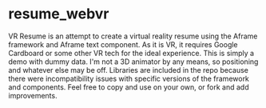 # resume_webvr
VR Resume is an attempt to create a virtual reality resume using the Aframe framework and Aframe text component. As it is VR, it requires Google Cardboard or some other VR tech for the ideal experience. This is simply a demo with dummy data. I'm not a 3D animator by any means, so positioning and whatever else may be off. Libraries are included in the repo because there were incompatibility issues with specific versions of the framework and components. Feel free to copy and use on your own, or fork and add improvements.
